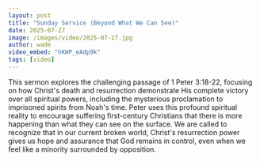 ```yaml
---
layout: post
title: "Sunday Service (Beyond What We Can See)"
date: 2025-07-27
image: /images/video/2025-07-27.jpg
author: wade
video_embed: "hKWP_eAdp9k"
tags: [video]
---
```


This sermon explores the challenging passage of 1 Peter 3:18-22, focusing on how Christ's death and resurrection demonstrate His complete victory over all spiritual powers, including the mysterious proclamation to imprisoned spirits from Noah's time. Peter uses this profound spiritual reality to encourage suffering first-century Christians that there is more happening than what they can see on the surface. We are called to recognize that in our current broken world, Christ's resurrection power gives us hope and assurance that God remains in control, even when we feel like a minority surrounded by opposition.

